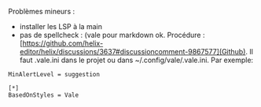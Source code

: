 Problèmes mineurs :
- installer les LSP à la main
- pas de spellcheck : (vale pour markdown ok. Procédure : [https://github.com/helix-editor/helix/discussions/3637#discussioncomment-9867577](Github). 
Il faut .vale.ini dans le projet ou dans ~/.config/vale/.vale.ini. Par exemple:

```
MinAlertLevel = suggestion

[*]
BasedOnStyles = Vale
```
